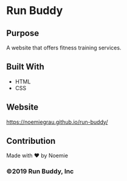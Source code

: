 # Run Buddy

## Purpose
A website that offers fitness training services.

## Built With
* HTML
* CSS

## Website
https://noemiegrau.github.io/run-buddy/

## Contribution
Made with ❤️ by Noemie

### ©️2019 Run Buddy, Inc
